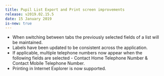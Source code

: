 ```yaml
---
title: Pupil List Export and Print screen improvements
release: v2019.02.15.5
date: 15 January 2019
is-new: true
---
```


* When switching between tabs the previously selected fields of a list will be maintained.
* Labels have been updated to be consistent across the application.
* If applicable, multiple telephone numbers now appear when the following fields are selected - Contact Home Telephone Number & Contact Mobile Telephone Number.
* Printing in Internet Explorer is now supported.